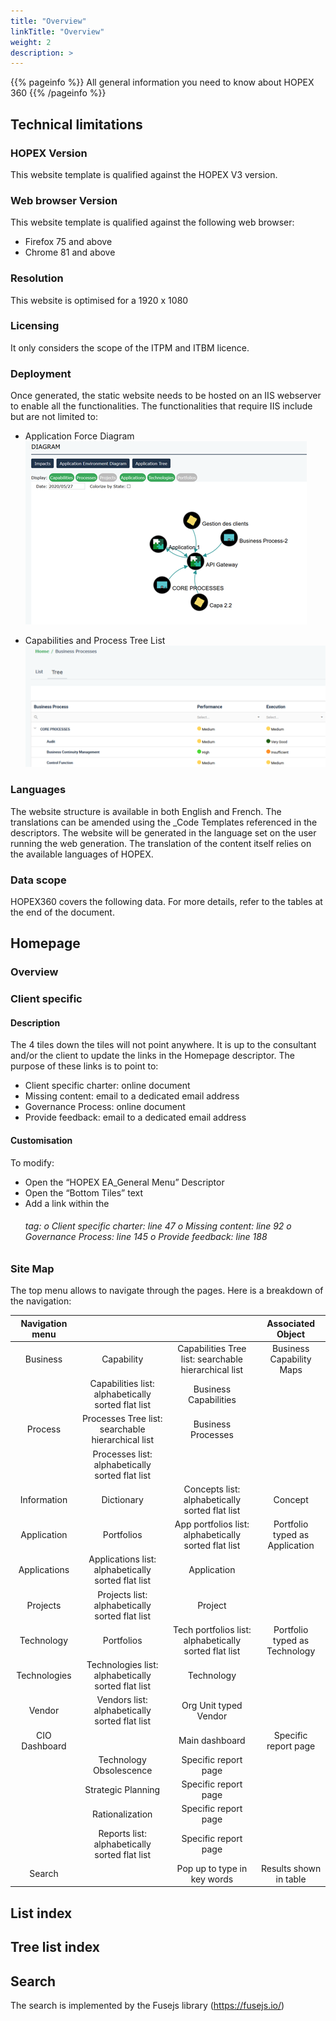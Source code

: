 ```yaml
---
title: "Overview"
linkTitle: "Overview"
weight: 2
description: >
---
```


{{% pageinfo %}}
All general information you need to know about HOPEX 360
{{% /pageinfo %}}

## Technical limitations
### HOPEX Version
This website template is qualified against the HOPEX V3 version.

### Web browser Version
This website template is qualified against the following web browser:
* Firefox 75 and above
* Chrome 81 and above

### Resolution
This website is optimised for a 1920 x 1080

### Licensing
It only considers the scope of the ITPM and ITBM licence.

### Deployment
Once generated, the static website needs to be hosted on an IIS webserver to enable all the functionalities.
The functionalities that require IIS include but are not limited to:
*	Application Force Diagram
![application_force_diagram](assets/markdown-img-paste-20211022170831432.png)

*	Capabilities and Process Tree List
![Capabilities_and_Process_Tree_List](assets/markdown-img-paste-20211022170912787.png)

### Languages
The website structure is available in both English and French. The translations can be amended using the _Code Templates referenced in the descriptors.
The website will be generated in the language set on the user running the web generation.
The translation of the content itself relies on the available languages of HOPEX.

### Data scope
HOPEX360 covers the following data. For more details, refer to the tables at the end of the document.


## Homepage
### Overview


### Client specific
####	Description
The 4 tiles down the tiles will not point anywhere. It is up to the consultant and/or the client to update the links in the Homepage descriptor.
The purpose of these links is to point to:
-	Client specific charter: online document
-	Missing content: email to a dedicated email address
-	Governance Process: online document
-	Provide feedback: email to a dedicated email address
####	Customisation
To modify:
-	Open the “HOPEX EA_General Menu” Descriptor
-	Open the “Bottom Tiles” text
-	Add a link within the <h6> tag:
o	Client specific charter: line 47
o	Missing content: line 92
o	Governance Process: line 145
o	Provide feedback: line 188

###	Site Map
The top menu allows to navigate through the pages.
Here is a breakdown of the navigation:

**Navigation menu**| | |**Associated Object**
:-----:|:-----:|:-----:|:-----:
Business|Capability|Capabilities Tree list: searchable hierarchical list|Business Capability Maps
 | |Capabilities list: alphabetically sorted flat list|Business Capabilities
 |Process|Processes Tree list: searchable hierarchical list|Business Processes
 | |Processes list: alphabetically sorted flat list|
Information|Dictionary|Concepts list: alphabetically sorted flat list|Concept
Application|Portfolios|App portfolios list: alphabetically sorted flat list  |Portfolio typed as Application
 |Applications|Applications list: alphabetically sorted flat list  |Application
 |Projects|Projects list: alphabetically sorted flat list  |Project
Technology|Portfolios|Tech portfolios list: alphabetically sorted flat list  |Portfolio typed as Technology
 |Technologies|Technologies list: alphabetically sorted flat list  |Technology
 |Vendor|Vendors list: alphabetically sorted flat list  |Org Unit typed Vendor
CIO Dashboard| |Main dashboard|Specific report page
 | |Technology Obsolescence|Specific report page
 | |Strategic Planning|Specific report page
 | |Rationalization|Specific report page
 | |Reports list: alphabetically sorted flat list  |Specific report page
Search | |Pop up to type in key words|Results shown in table

##	List index

##	Tree list index


##	Search
The search is implemented by the Fusejs library (https://fusejs.io/)
